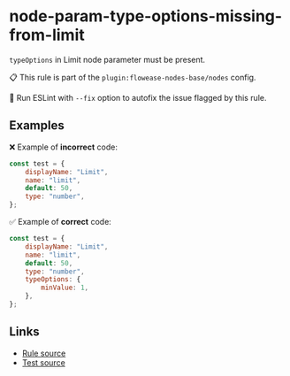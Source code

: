 [//]: # "File generated from a template. Do not edit this file directly."

# node-param-type-options-missing-from-limit

`typeOptions` in Limit node parameter must be present.

📋 This rule is part of the `plugin:flowease-nodes-base/nodes` config.

🔧 Run ESLint with `--fix` option to autofix the issue flagged by this rule.

## Examples

❌ Example of **incorrect** code:

```js
const test = {
	displayName: "Limit",
	name: "limit",
	default: 50,
	type: "number",
};
```

✅ Example of **correct** code:

```js
const test = {
	displayName: "Limit",
	name: "limit",
	default: 50,
	type: "number",
	typeOptions: {
		minValue: 1,
	},
};
```

## Links

- [Rule source](../../lib/rules/node-param-type-options-missing-from-limit.ts)
- [Test source](../../tests/node-param-type-options-missing-from-limit.test.ts)
